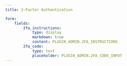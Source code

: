 ```yaml
---
title: 2-Factor Authentication

form:               
    fields:
        2fa_instructions:
            type: display
            markdown: true
            content: PLUGIN_ADMIN.2FA_INSTRUCTIONS
        2fa_code:
            type: text
            placeholder: PLUGIN_ADMIN.2FA_CODE_INPUT 
---
```

